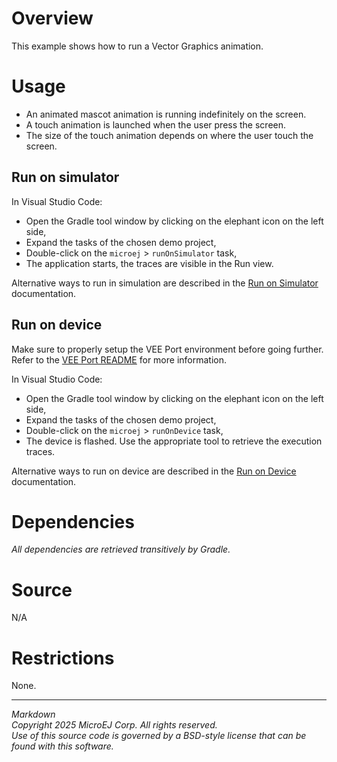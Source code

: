 # Overview

This example shows how to run a Vector Graphics animation.

# Usage

* An animated mascot animation is running indefinitely on the screen.
* A touch animation is launched when the user press the screen.
* The size of the touch animation depends on where the user touch the screen.

## Run on simulator

In Visual Studio Code:
- Open the Gradle tool window by clicking on the elephant icon on the left side,
- Expand the tasks of the chosen demo project,
- Double-click on the `microej` > `runOnSimulator` task,
- The application starts, the traces are visible in the Run view.

Alternative ways to run in simulation are described in the [Run on Simulator](https://docs.microej.com/en/latest/SDK6UserGuide/runOnSimulator.html) documentation.

## Run on device

Make sure to properly setup the VEE Port environment before going further.
Refer to the [VEE Port README](../../README.md) for more information.

In Visual Studio Code:
- Open the Gradle tool window by clicking on the elephant icon on the left side,
- Expand the tasks of the chosen demo project,
- Double-click on the `microej` > `runOnDevice` task,
- The device is flashed. Use the appropriate tool to retrieve the execution traces.

Alternative ways to run on device are described in the [Run on Device](https://docs.microej.com/en/latest/SDK6UserGuide/runOnDevice.html) documentation.

# Dependencies

_All dependencies are retrieved transitively by Gradle._

# Source

N/A

# Restrictions

None.
 
---  
_Markdown_   
_Copyright 2025 MicroEJ Corp. All rights reserved._  
_Use of this source code is governed by a BSD-style license that can be found with this software._
